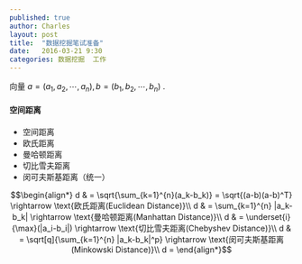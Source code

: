```yaml
---
published: true
author: Charles
layout: post
title:  "数据挖掘笔试准备"
date:   2016-03-21 9:30
categories: 数据挖掘  工作
---
```

向量 $a = (a_1,a_2,\cdots,a_n),b = (b_1,b_2,\cdots,b_n)$ .

#### 空间距离
- 空间距离
- 欧氏距离
- 曼哈顿距离
- 切比雪夫距离
- 闵可夫斯基距离（统一）

$$\begin{align*}
d & = \sqrt{\sum_{k=1}^{n}(a_k-b_k)} = \sqrt{(a-b)(a-b)^T} \rightarrow \text{欧氏距离(Euclidean Distance)}\\
d & = \sum_{k=1}^{n} |a_k-b_k| \rightarrow \text{曼哈顿距离(Manhattan Distance)}\\
d & = \underset{i}{\max}(|a_i-b_i|)  \rightarrow  \text{切比雪夫距离(Chebyshev Distance)}\\
d & = \sqrt[q]{\sum_{k=1}^{n} |a_k-b_k|^p}  \rightarrow  \text{闵可夫斯基距离(Minkowski Distance)}\\
d = 
\end{align*}$$